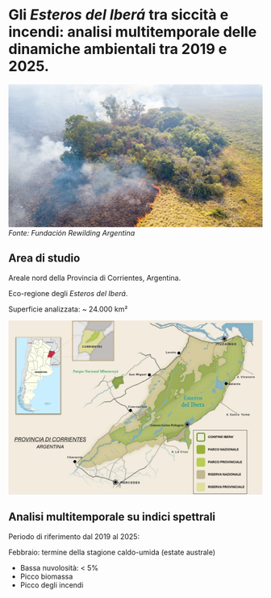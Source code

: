 # Gli *Esteros del Iberá* tra siccità e incendi: analisi multitemporale delle dinamiche ambientali tra 2019 e 2025.

![Parque Iberà 2022](img/incendio2022.jpg)
*Fonte: Fundación Rewilding Argentina*

## Area di studio

Areale nord della Provincia di Corrientes, Argentina.

Eco-regione degli *Esteros del Iberá*.

Superficie analizzata: ~ 24.000 km²

![Esteros del Iberá](img/PROVINCIA_DI_CORRIENTES.png)

## Analisi multitemporale su indici spettrali

Periodo di riferimento dal 2019 al 2025: 

Febbraio: termine della stagione caldo-umida (estate australe)
- Bassa nuvolosità: < 5%
- Picco biomassa
- Picco degli incendi
